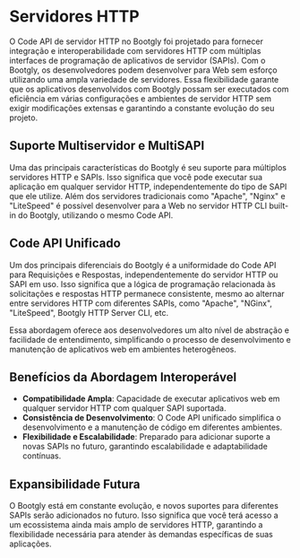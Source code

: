 # Servidores HTTP

O Code API de servidor HTTP no Bootgly foi projetado para fornecer integração e interoperabilidade com servidores HTTP com múltiplas interfaces de programação de aplicativos de servidor (SAPIs). Com o Bootgly, os desenvolvedores podem desenvolver para Web sem esforço utilizando uma ampla variedade de servidores. Essa flexibilidade garante que os aplicativos desenvolvidos com Bootgly possam ser executados com eficiência em várias configurações e ambientes de servidor HTTP sem exigir modificações extensas e garantindo a constante evolução do seu projeto.

## Suporte Multiservidor e MultiSAPI

Uma das principais características do Bootgly é seu suporte para múltiplos servidores HTTP e SAPIs. Isso significa que você pode executar sua aplicação em qualquer servidor HTTP, independentemente do tipo de SAPI que ele utilize. Além dos servidores tradicionais como "Apache", "Nginx" e "LiteSpeed" é possível desenvolver para a Web no servidor HTTP CLI built-in do Bootgly, utilizando o mesmo Code API.

## Code API Unificado

Um dos principais diferenciais do Bootgly é a uniformidade do Code API para Requisições e Respostas, independentemente do servidor HTTP ou SAPI em uso. Isso significa que a lógica de programação relacionada às solicitações e respostas HTTP permanece consistente, mesmo ao alternar entre servidores HTTP com diferentes SAPIs, como "Apache", "NGinx", "LiteSpeed", Bootgly HTTP Server CLI, etc.

Essa abordagem oferece aos desenvolvedores um alto nível de abstração e facilidade de entendimento, simplificando o processo de desenvolvimento e manutenção de aplicativos web em ambientes heterogêneos.

## Benefícios da Abordagem Interoperável

- **Compatibilidade Ampla**: Capacidade de executar aplicativos web em qualquer servidor HTTP com qualquer SAPI suportada.
- **Consistência de Desenvolvimento**: O Code API unificado simplifica o desenvolvimento e a manutenção de código em diferentes ambientes.
- **Flexibilidade e Escalabilidade**: Preparado para adicionar suporte a novas SAPIs no futuro, garantindo escalabilidade e adaptabilidade contínuas.

## Expansibilidade Futura

O Bootgly está em constante evolução, e novos suportes para diferentes SAPIs serão adicionados no futuro. Isso significa que você terá acesso a um ecossistema ainda mais amplo de servidores HTTP, garantindo a flexibilidade necessária para atender às demandas específicas de suas aplicações.
